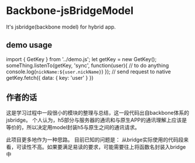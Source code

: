 # Backbone-jsBridgeModel
It's jsbridge(backbone model) for hybrid app.

## demo usage
import { GetKey } from '../demo.js';
let getKey = new GetKey();
someThing.listenTo(getKey, 'sync', function(user){
    // to do anything
    console.log(`nickName:${user.nickName}`)
});
// send request to native
getKey.fetch({
    data: {
        key: 'user'
    }
})

## 作者的话
这是学习过程中一段很小的模块的整理与总结，这一段代码出自backbone体系的jsbridge。
个人认为，h5部分与服务器的通讯和与原生APP的通讯理解上应该是等价的，所以决定用model封装h5与原生之间的通讯请求。

此项目更多地作为一种思路。
目前已知的问题是：
    从bridge实际使用的代码段来看，可读性不高。如果要满足易读的要求，可能需要往上将函数名封装入bridge中
    
